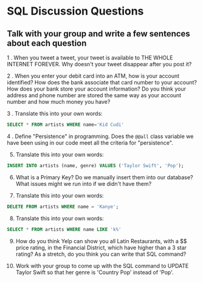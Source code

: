 # SQL Discussion Questions

## Talk with your group and write a few sentences about each question

1 . When you tweet a tweet, your tweet is available to THE WHOLE INTERNET
FOREVER. Why doesn't your tweet disappear after you post it?

2 . When you enter your debit card into an ATM, how is your account identified?
How does the bank associate that card number to your account? How does your bank
store your account information? Do you think your address and phone number are
stored the same way as your account number and how much money you have?

3 . Translate this into your own words:

```sql
SELECT * FROM artists WHERE name='Kid Cudi'
```

4 . Define "Persistence" in programming. Does the `@@all` class variable we have
   been using in our code meet all the criteria for "persistence".

5. Translate this into your own words:

```sql
INSERT INTO artists (name, genre) VALUES ('Taylor Swift', 'Pop');
```

6. What is a Primary Key? Do we manually insert them into our database? 
What issues might we run into if we didn't have them?

7. Translate this into your own words:

```sql
DELETE FROM artists WHERE name = 'Kanye';
```

8. Translate this into your own words:

```sql
SELECT * FROM artists WHERE name LIKE 'k%'
```

9. How do you think Yelp can show you all Latin Restaurants, with a $$ price
rating, in the Financial District, which have higher than a 3 star rating?
As a stretch, do you think you can write that SQL command?

10. Work with your group to come up with the SQL command to UPDATE Taylor Swift 
so that her genre is 'Country Pop' instead of 'Pop'.
